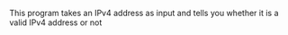 This program takes an IPv4 address as input and tells you whether it is a valid IPv4 address or not
